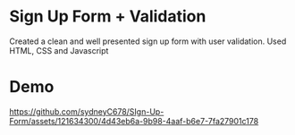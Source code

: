 <h1>Sign Up Form + Validation</h1>
Created a clean and well presented sign up form with user validation.
Used HTML, CSS and Javascript

<h1>Demo</h1>


https://github.com/sydneyC678/SIgn-Up-Form/assets/121634300/4d43eb6a-9b98-4aaf-b6e7-7fa27901c178

